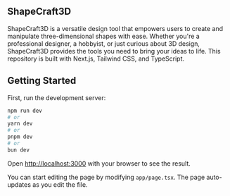 ## ShapeCraft3D
ShapeCraft3D is a versatile design tool that empowers users to create and manipulate three-dimensional shapes with ease. Whether you're a professional designer, a hobbyist, or just curious about 3D design, ShapeCraft3D provides the tools you need to bring your ideas to life.
This repository is built with Next.js, Tailwind CSS, and TypeScript.

## Getting Started

First, run the development server:

```bash
npm run dev
# or
yarn dev
# or
pnpm dev
# or
bun dev
```

Open [http://localhost:3000](http://localhost:3000) with your browser to see the result.

You can start editing the page by modifying `app/page.tsx`. The page auto-updates as you edit the file.



